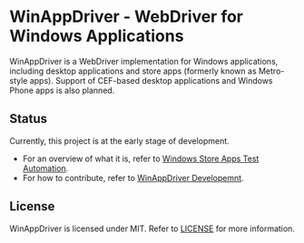 WinAppDriver - WebDriver for Windows Applications
=================================================

WinAppDriver is a WebDriver implementation for Windows applications, including desktop applications and store apps (formerly known as Metro-style apps). Support of CEF-based desktop applications and Windows Phone apps is also planned.

Status
------
Currently, this project is at the early stage of development.

 * For an overview of what it is, refer to [Windows Store Apps Test Automation](http://www.slideshare.net/jeremykao92/winappdriver-windows-store-apps-test-automation).
 * For how to contribute, refer to [WinAppDriver Developemnt](http://www.slideshare.net/jeremykao92/winappdriver-development).

License
-------

WinAppDriver is licensed under MIT. Refer to [LICENSE](LICENSE) for more information.

